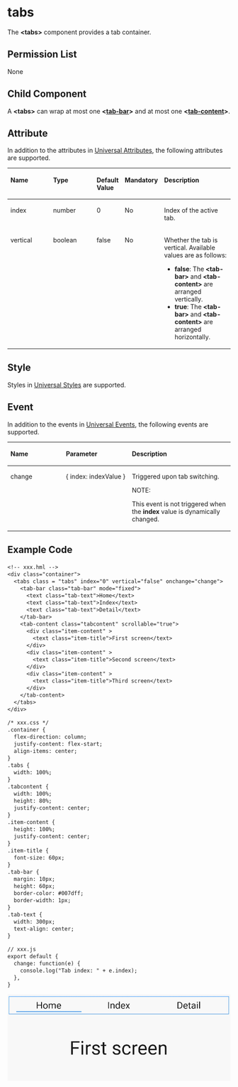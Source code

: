 # tabs<a name="EN-US_TOPIC_0000001173324585"></a>

The  **<tabs\>**  component provides a tab container.

## Permission List<a name="section11257113618419"></a>

None

## Child Component<a name="section9288143101012"></a>

A  **<tabs\>**  can wrap at most one  **<[tab-bar](js-components-container-tab-bar.md)\>**  and at most one  **<[tab-content](js-components-container-tab-content.md)\>**.

## Attribute<a name="section2907183951110"></a>

In addition to the attributes in  [Universal Attributes](js-components-common-attributes.md), the following attributes are supported.

<a name="table20633101642315"></a>
<table><thead align="left"><tr id="row663331618238"><th class="cellrowborder" valign="top" width="23.119999999999997%" id="mcps1.1.6.1.1"><p id="aa872998ac2d84843a3c5161889afffef"><a name="aa872998ac2d84843a3c5161889afffef"></a><a name="aa872998ac2d84843a3c5161889afffef"></a>Name</p>
</th>
<th class="cellrowborder" valign="top" width="23.119999999999997%" id="mcps1.1.6.1.2"><p id="ab2111648ee0e4f6d881be8954e7acaab"><a name="ab2111648ee0e4f6d881be8954e7acaab"></a><a name="ab2111648ee0e4f6d881be8954e7acaab"></a>Type</p>
</th>
<th class="cellrowborder" valign="top" width="10.48%" id="mcps1.1.6.1.3"><p id="ab377d1c90900478ea4ecab51e9a058af"><a name="ab377d1c90900478ea4ecab51e9a058af"></a><a name="ab377d1c90900478ea4ecab51e9a058af"></a>Default Value</p>
</th>
<th class="cellrowborder" valign="top" width="7.5200000000000005%" id="mcps1.1.6.1.4"><p id="p824610360217"><a name="p824610360217"></a><a name="p824610360217"></a>Mandatory</p>
</th>
<th class="cellrowborder" valign="top" width="35.76%" id="mcps1.1.6.1.5"><p id="a1d574a0044ed42ec8a2603bc82734232"><a name="a1d574a0044ed42ec8a2603bc82734232"></a><a name="a1d574a0044ed42ec8a2603bc82734232"></a>Description</p>
</th>
</tr>
</thead>
<tbody><tr id="row188481425182510"><td class="cellrowborder" valign="top" width="23.119999999999997%" headers="mcps1.1.6.1.1 "><p id="p1123011311254"><a name="p1123011311254"></a><a name="p1123011311254"></a>index</p>
</td>
<td class="cellrowborder" valign="top" width="23.119999999999997%" headers="mcps1.1.6.1.2 "><p id="p1223193122517"><a name="p1223193122517"></a><a name="p1223193122517"></a>number</p>
</td>
<td class="cellrowborder" valign="top" width="10.48%" headers="mcps1.1.6.1.3 "><p id="p1523183172515"><a name="p1523183172515"></a><a name="p1523183172515"></a>0</p>
</td>
<td class="cellrowborder" valign="top" width="7.5200000000000005%" headers="mcps1.1.6.1.4 "><p id="p623183182516"><a name="p623183182516"></a><a name="p623183182516"></a>No</p>
</td>
<td class="cellrowborder" valign="top" width="35.76%" headers="mcps1.1.6.1.5 "><p id="p13231103192517"><a name="p13231103192517"></a><a name="p13231103192517"></a>Index of the active tab.</p>
</td>
</tr>
<tr id="row0461622112513"><td class="cellrowborder" valign="top" width="23.119999999999997%" headers="mcps1.1.6.1.1 "><p id="p12311131122516"><a name="p12311131122516"></a><a name="p12311131122516"></a>vertical</p>
</td>
<td class="cellrowborder" valign="top" width="23.119999999999997%" headers="mcps1.1.6.1.2 "><p id="p423110319253"><a name="p423110319253"></a><a name="p423110319253"></a>boolean</p>
</td>
<td class="cellrowborder" valign="top" width="10.48%" headers="mcps1.1.6.1.3 "><p id="p1023118318252"><a name="p1023118318252"></a><a name="p1023118318252"></a>false</p>
</td>
<td class="cellrowborder" valign="top" width="7.5200000000000005%" headers="mcps1.1.6.1.4 "><p id="p42311331102516"><a name="p42311331102516"></a><a name="p42311331102516"></a>No</p>
</td>
<td class="cellrowborder" valign="top" width="35.76%" headers="mcps1.1.6.1.5 "><p id="p10231123114251"><a name="p10231123114251"></a><a name="p10231123114251"></a>Whether the tab is vertical. Available values are as follows:</p>
<a name="ul8231123114251"></a><a name="ul8231123114251"></a><ul id="ul8231123114251"><li><strong id="b12577236554"><a name="b12577236554"></a><a name="b12577236554"></a>false</strong>: The <strong id="b17955203312912"><a name="b17955203312912"></a><a name="b17955203312912"></a>&lt;tab-bar&gt;</strong> and <strong id="b14567123617917"><a name="b14567123617917"></a><a name="b14567123617917"></a>&lt;tab-content&gt;</strong> are arranged vertically.</li><li><strong id="b188320450320"><a name="b188320450320"></a><a name="b188320450320"></a>true</strong>: The <strong id="b108915451032"><a name="b108915451032"></a><a name="b108915451032"></a>&lt;tab-bar&gt;</strong> and <strong id="b168917451631"><a name="b168917451631"></a><a name="b168917451631"></a>&lt;tab-content&gt;</strong> are arranged horizontally.</li></ul>
</td>
</tr>
</tbody>
</table>

## Style<a name="section169548171376"></a>

Styles in  [Universal Styles](js-components-common-styles.md)  are supported.

## Event<a name="section3892191911214"></a>

In addition to the events in  [Universal Events](js-components-common-events.md), the following events are supported.

<a name="table836435619510"></a>
<table><thead align="left"><tr id="row153658563517"><th class="cellrowborder" valign="top" width="24.852485248524854%" id="mcps1.1.4.1.1"><p id="a426b8903842d48fa8012a24ff3c997eb"><a name="a426b8903842d48fa8012a24ff3c997eb"></a><a name="a426b8903842d48fa8012a24ff3c997eb"></a>Name</p>
</th>
<th class="cellrowborder" valign="top" width="29.552955295529554%" id="mcps1.1.4.1.2"><p id="a53448ba47e5e4ae9bf7774c90820e970"><a name="a53448ba47e5e4ae9bf7774c90820e970"></a><a name="a53448ba47e5e4ae9bf7774c90820e970"></a>Parameter</p>
</th>
<th class="cellrowborder" valign="top" width="45.5945594559456%" id="mcps1.1.4.1.3"><p id="add489ff50c444f24b759162c7f4bad9a"><a name="add489ff50c444f24b759162c7f4bad9a"></a><a name="add489ff50c444f24b759162c7f4bad9a"></a>Description</p>
</th>
</tr>
</thead>
<tbody><tr id="row4918151132616"><td class="cellrowborder" valign="top" width="24.852485248524854%" headers="mcps1.1.4.1.1 "><p id="p661018582267"><a name="p661018582267"></a><a name="p661018582267"></a>change</p>
</td>
<td class="cellrowborder" valign="top" width="29.552955295529554%" headers="mcps1.1.4.1.2 "><p id="p15610135815262"><a name="p15610135815262"></a><a name="p15610135815262"></a>{ index: indexValue }</p>
</td>
<td class="cellrowborder" valign="top" width="45.5945594559456%" headers="mcps1.1.4.1.3 "><p id="p161015852613"><a name="p161015852613"></a><a name="p161015852613"></a>Triggered upon tab switching.</p>
<div class="note" id="note1551155885118"><a name="note1551155885118"></a><a name="note1551155885118"></a><span class="notetitle"> NOTE: </span><div class="notebody"><p id="p1251125818519"><a name="p1251125818519"></a><a name="p1251125818519"></a>This event is not triggered when the <strong id="b3802133719811"><a name="b3802133719811"></a><a name="b3802133719811"></a>index</strong> value is dynamically changed.</p>
</div></div>
</td>
</tr>
</tbody>
</table>

## Example Code<a name="section14993155318710"></a>

```
<!-- xxx.hml -->
<div class="container">
  <tabs class = "tabs" index="0" vertical="false" onchange="change">
    <tab-bar class="tab-bar" mode="fixed">
      <text class="tab-text">Home</text>
      <text class="tab-text">Index</text>
      <text class="tab-text">Detail</text>
    </tab-bar>
    <tab-content class="tabcontent" scrollable="true">
      <div class="item-content" >
        <text class="item-title">First screen</text>
      </div>
      <div class="item-content" >
        <text class="item-title">Second screen</text>
      </div>
      <div class="item-content" >
        <text class="item-title">Third screen</text>
      </div>
    </tab-content>
  </tabs>
</div>
```

```
/* xxx.css */
.container {
  flex-direction: column;
  justify-content: flex-start;
  align-items: center;
}
.tabs {
  width: 100%;
}
.tabcontent {
  width: 100%;
  height: 80%;
  justify-content: center;
}
.item-content {
  height: 100%;
  justify-content: center;
}
.item-title {
  font-size: 60px;
}
.tab-bar {
  margin: 10px;
  height: 60px;
  border-color: #007dff;
  border-width: 1px;
}
.tab-text {
  width: 300px;
  text-align: center;
}
```

```
// xxx.js
export default {
  change: function(e) {
    console.log("Tab index: " + e.index);
  },
}
```

![](figures/tab.gif)

